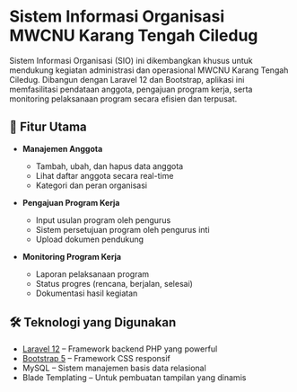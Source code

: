 # Sistem Informasi Organisasi MWCNU Karang Tengah Ciledug

Sistem Informasi Organisasi (SIO) ini dikembangkan khusus untuk mendukung kegiatan administrasi dan operasional MWCNU Karang Tengah Ciledug. Dibangun dengan Laravel 12 dan Bootstrap, aplikasi ini memfasilitasi pendataan anggota, pengajuan program kerja, serta monitoring pelaksanaan program secara efisien dan terpusat.

## 🎯 Fitur Utama

- **Manajemen Anggota**
  - Tambah, ubah, dan hapus data anggota
  - Lihat daftar anggota secara real-time
  - Kategori dan peran organisasi

- **Pengajuan Program Kerja**
  - Input usulan program oleh pengurus
  - Sistem persetujuan program oleh pengurus inti
  - Upload dokumen pendukung

- **Monitoring Program Kerja**
  - Laporan pelaksanaan program
  - Status progres (rencana, berjalan, selesai)
  - Dokumentasi hasil kegiatan

## 🛠️ Teknologi yang Digunakan

- [Laravel 12](https://laravel.com) – Framework backend PHP yang powerful
- [Bootstrap 5](https://getbootstrap.com) – Framework CSS responsif
- MySQL – Sistem manajemen basis data relasional
- Blade Templating – Untuk pembuatan tampilan yang dinamis
